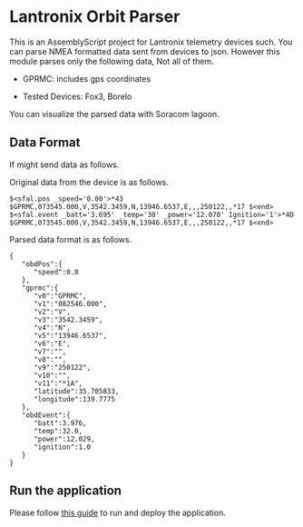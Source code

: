 # Lantronix Orbit Parser

This is an AssemblyScript project for Lantronix telemetry devices such.
You can parse NMEA formatted data sent from devices to json.
However this module parses only the following data, Not all of them.

- GPRMC: includes gps coordinates

- Tested Devices: Fox3, Borelo

You can visualize the parsed data with Soracom lagoon.

## Data Format

If might send data as follows.

Original data from the device is as follows.

```
$<sfal.pos _speed='0.00'>*43 $GPRMC,073545.000,V,3542.3459,N,13946.6537,E,,,250122,,*17 $<end> $<sfal.event _batt='3.695' _temp='30' _power='12.070' Ignition='1'>*4D $GPRMC,073545.000,V,3542.3459,N,13946.6537,E,,,250122,,*17 $<end>
```

Parsed data format is as follows.

```
{
   "obdPos":{
      "speed":0.0
   },
   "gprmc":{
      "v0":"GPRMC",
      "v1":"082546.000",
      "v2":"V",
      "v3":"3542.3459",
      "v4":"N",
      "v5":"13946.6537",
      "v6":"E",
      "v7":"",
      "v8":"",
      "v9":"250122",
      "v10":"",
      "v11":"*1A",
      "latitude":35.705833,
      "longitude":139.7775
   },
   "obdEvent":{
      "batt":3.976,
      "temp":32.0,
      "power":12.029,
      "ignition":1.0
   }
}
```

## Run the application

Please follow [this guide](assemblyscript/README.md) to run and deploy the application.
